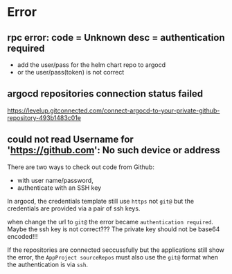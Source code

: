 # Error

## rpc error: code = Unknown desc = authentication required
- add the user/pass for the helm chart repo to argocd
- or the user/pass(token) is not correct

## argocd repositories connection status failed
https://levelup.gitconnected.com/connect-argocd-to-your-private-github-repository-493b1483c01e

## could not read Username for 'https://github.com': No such device or address
There are two ways to check out code from Github:
- with user name/password,
- authenticate with an SSH key

In argocd, the credentials template still use `https` not `git@` but the credentials are provided via a pair of ssh keys.

when change the url to `git@` the error became `authentication required`. Maybe the ssh key is not correct??? The private key should not be base64 encoded!!!

If the repositories are connected seccussfully but the applications still show the error, the `AppProject sourceRepos` must also use the `git@` format when the authentication is via `ssh`.
